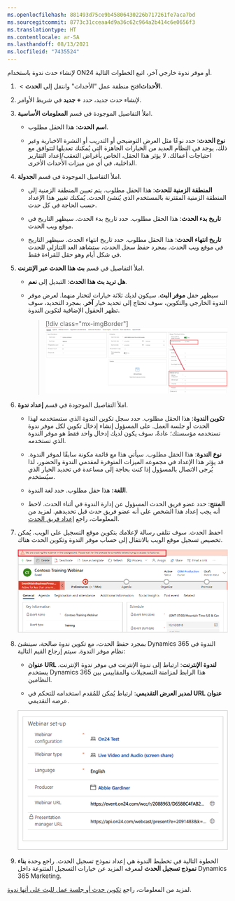 ```yaml
---
ms.openlocfilehash: 881493d75ce9b45806430226b717261fe7aca7bd
ms.sourcegitcommit: 8773c31cceaa4d9a36c62c964a2b414c6e0656f3
ms.translationtype: HT
ms.contentlocale: ar-SA
ms.lasthandoff: 08/13/2021
ms.locfileid: "7435524"
---
```

لإنشاء حدث ندوة باستخدام ON24 أو موفر ندوة خارجي آخر، اتبع الخطوات التالية.


1.  افتح منطقة عمل "الأحداث" وانتقل إلى **الحدث** > **‏‎الأحداث**. 

1.  لإنشاء حدث جديد، حدد **+ جديد** في شريط الأوامر. 

1.  املأ التفاصيل الموجودة في قسم **المعلومات الأساسية**.

    -   **اسم الحدث**: هذا الحقل مطلوب.

    -   **نوع الحدث**: حدد نوعًا مثل العرض التوضيحي أو التدريب أو النشرة الاخبارية وغير ذلك. يوجد في النظام العديد من الخيارات الجاهزة التي يُمكنك تعديلها لتتوافق مع احتياجات أعمالك. لا يؤثر هذا الحقل، الخاص بأغراض التعقب/إعداد التقارير الداخلية، في أي من ميزات الأحداث الأخرى.

1.  املأ التفاصيل الموجودة في قسم **الجدولة**.

    -   **المنطقة الزمنية للحدث**: هذا الحقل مطلوب. يتم تعيين المنطقة الزمنية إلى المنطقة الزمنية المقترنة بالمستخدم الذي يُنشئ الحدث. يُمكنك تغيير هذا الإعداد حسب الحاجة في كل حدث.

    -   **تاريخ بدء الحدث**: هذا الحقل مطلوب. حدد تاريخ بدء الحدث. سيظهر التاريخ في موقع ويب الحدث.

    -   **تاريخ انتهاء الحدث**: هذا الحقل مطلوب. حدد تاريخ انتهاء الحدث. سيظهر التاريخ في موقع ويب الحدث. بمجرد حفظ سجل الحدث، ستشاهد العد التنازلي للحدث في شكل أيام وهو حقل للقراءة فقط.

1.  املأ التفاصيل في قسم **‏‫بث هذا الحدث عبر الإنترنت‬**.

    -   **هل تريد بث هذا الحدث**: التبديل إلى **نعم**.

    -   سيظهر حقل **موفر البث**. سيكون لديك ثلاثة خيارات لتختار منهما. لعرض موفر الندوة الخارجي والتكوين، سوف تحتاج إلى تحديد خيار **آخر**. 
        بمجرد التحديد، سوف تظهر الحقول الإضافية لتكوين الندوة. 

        > [!div class="mx-imgBorder"]
        > [![طريقة تكوين الندوة باستخدام موفر ندوة خارجي عن طريق تحديد خيار "آخر".](../media/configure-webinar-other-option-ssm.png)](../media/configure-webinar-other-option-ssm.png#lightbox)

1.  املأ التفاصيل الموجودة في قسم **إعداد ندوة**.

    -   **تكوين الندوة**: هذا الحقل مطلوب. حدد سجل تكوين الندوة الذي ستستخدمه لهذا الحدث أو جلسة العمل. على المسؤول إنشاء إدخال تكوين لكل موفر ندوة تستخدمه مؤسستك؛ عادةً، سوف يكون لديك إدخال واحد فقط هو موفر الندوة الذي تستخدمه.

    -   **نوع الندوة**: هذا الحقل مطلوب. سيأتي هذا مع قائمة مكونة سابقًا لموفر الندوة. قد يؤثر هذا الإعداد في مجموعه الميزات المتوفرة لمقدمي الندوة والحضور، لذا يُرجى الاتصال بالمسؤول إذا كنت بحاجة إلى مساعدة في تحديد الخيار الذي سيُستخدم.

    -   **اللغة:** هذا حقل مطلوب. حدد لغة الندوة.

    -   **المنتج**: حدد عضو فريق الحدث المسؤول عن إدارة الندوة في أثناء الحدث. لاحظ أنه يجب إعداد هذا الشخص على أنه عضو فريق حدث قبل تحديدهم. لمزيد من المعلومات، راجع [إعداد فريق الحدث](/dynamics365/marketing/set-up-event?azure-portal=true#set-up-your-event-team).

1.  احفظ الحدث. سوف تتلقى رسالة لإعلامك بتكوين موقع التسجيل على الويب. يُمكن تخصيص تسجيل موقع الويب بالانتقال إلى حساب موفر الندوة وتكوين الحدث هناك.

    ![لقطة شاشه لرسالة تفصيلية عن إنشاء ندوة الحدث تحدث في الخلفية.](../media/3-event-webinar-configuring-message.png)

1.  بمجرد حفظ الحدث، مع تكوين ندوة صالحة، سينشئ Dynamics 365 الندوة في نظام موفر الندوة. سيتم إرجاع القيم التالية:

    -   **عنوان URL لندوة الإنترنت**: ارتباط إلى ندوة الإنترنت في موفر ندوة الإنترنت.
        يستخدم Dynamics 365 هذا الرابط لمزامنة التسجيلات والمقاييس بين النظامين.

    -   **‏‫عنوان URL لمدير العرض التقديمي‬**: ارتباط يُمكن للمُقدم استخدامه للتحكم في عرضه التقديمي.

    ![لقطة شاشة لتفاصيل إعداد الندوة وعنوان URL.](../media/4-event-webinar-url-details.png)

1.  الخطوة التالية في تخطيط الندوة هي إعداد نموذج تسجيل الحدث. راجع وحدة **بناء نموذج تسجيل الحدث** لمعرفه المزيد عن خيارات التسجيل المتنوعة داخل Dynamics 365 Marketing. 

لمزيد من المعلومات، راجع [تكوين حدث أو جلسة عمل للبث على أنها ندوة](/dynamics365/marketing/set-up-webinar?azure-portal=true#configure-an-event-or-session-for-broadcast-as-a-webinar).
